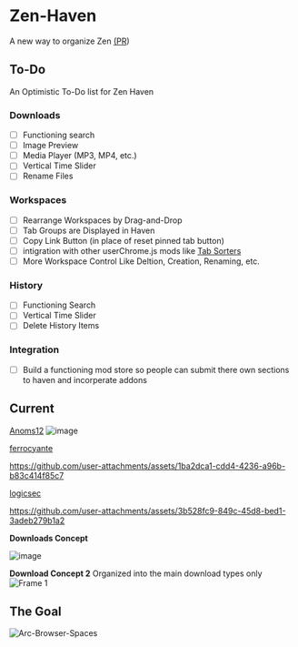 # Zen-Haven
A new way to organize Zen [(PR](https://github.com/zen-browser/desktop/pull/7550))
## To-Do
An Optimistic To-Do list for Zen Haven
### Downloads
- [ ] Functioning search
- [ ] Image Preview
- [ ] Media Player (MP3, MP4, etc.)
- [ ] Vertical Time Slider
- [ ] Rename Files
### Workspaces
- [ ] Rearrange Workspaces by Drag-and-Drop
- [ ] Tab Groups are Displayed in Haven
- [ ] Copy Link Button (in place of reset pinned tab button)
- [ ] intigration with other userChrome.js mods like [Tab Sorters](https://github.com/Darsh-A/Ai-TabGroups-ZenBrowser)
- [ ] More Workspace Control Like Deltion, Creation, Renaming, etc.
### History
- [ ] Functioning Search
- [ ] Vertical Time Slider
- [ ] Delete History Items
### Integration
- [ ] Build a functioning mod store so people can submit there own sections to haven and incorperate addons
## Current
[Anoms12](https://github.com/Anoms12)
![image](https://github.com/user-attachments/assets/f0b3fa70-dc28-4df7-ae19-895add558de8)

[ferrocyante](https://github.com/ferrocyante)

https://github.com/user-attachments/assets/1ba2dca1-cdd4-4236-a96b-b83c414f85c7

[logicsec](https://github.com/logicsec)


https://github.com/user-attachments/assets/3b528fc9-849c-45d8-bed1-3adeb279b1a2


**Downloads Concept**

![image](https://github.com/user-attachments/assets/a8fde0b7-4e75-476f-a1d3-f72dc3f16f92)


**Download Concept 2**
Organized into the main download types only
![Frame 1](https://github.com/user-attachments/assets/b0ade386-871d-4225-b001-7434bcd5b4b8)


## The Goal
![Arc-Browser-Spaces](https://github.com/user-attachments/assets/b7e4e9ee-5d52-4112-bc75-1895d77aa40a)

